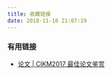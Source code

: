 ```yaml
---
title: 收藏链接
date: 2018-11-10 21:07:19
---
```

### 有用链接
* [论文 | CIKM2017 最佳论文鉴赏](https://yq.aliyun.com/articles/293694)